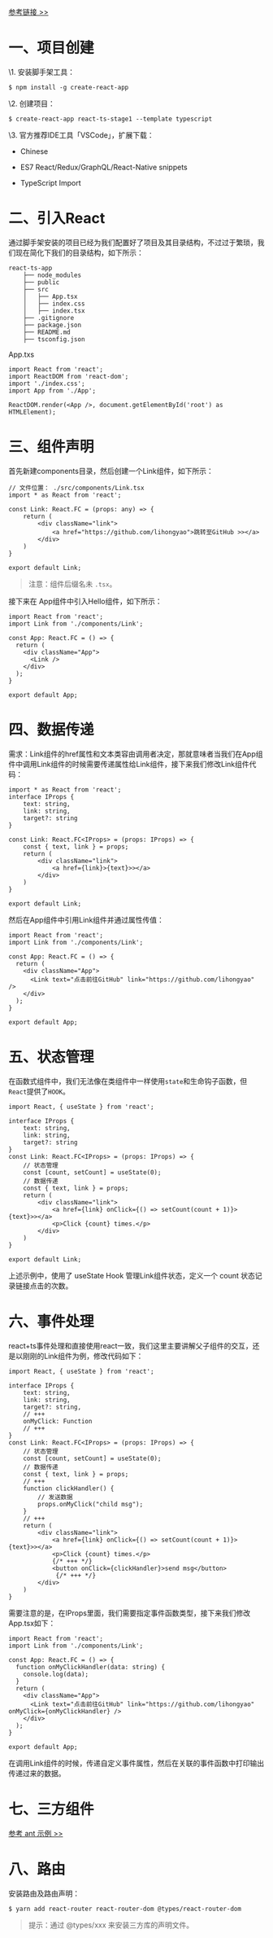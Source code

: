 [参考链接 >>](https://typescript.bootcss.com/tutorials/react.html)

# 一、项目创建

\1. 安装脚手架工具：

```shell
$ npm install -g create-react-app
```

\2. 创建项目：

```shell
$ create-react-app react-ts-stage1 --template typescript
```

\3. 官方推荐IDE工具「VSCode」，扩展下载：

- Chinese

- ES7 React/Redux/GraphQL/React-Native snippets
- TypeScript Import

# 二、引入React

通过脚手架安装的项目已经为我们配置好了项目及其目录结构，不过过于繁琐，我们现在简化下我们的目录结构，如下所示：

```
react-ts-app                     
    ├── node_modules                
    ├── public
    ├── src
    │   ├── App.tsx
    │   ├── index.css
    │   ├── index.tsx
    ├── .gitignore
    ├── package.json
    ├── README.md
    ├── tsconfig.json
```

App.txs

```react
import React from 'react';
import ReactDOM from 'react-dom';
import './index.css';
import App from './App';

ReactDOM.render(<App />, document.getElementById('root') as HTMLElement);
```

# 三、组件声明

首先新建components目录，然后创建一个Link组件，如下所示：

```react
// 文件位置： ./src/components/Link.tsx
import * as React from 'react';

const Link: React.FC = (props: any) => {
    return (
        <div className="link">
            <a href="https://github.com/lihongyao">跳转至GitHub >></a>
        </div>
    )
}

export default Link;
```

> 注意：组件后缀名未 `.tsx`。

接下来在 App组件中引入Hello组件，如下所示：

```react
import React from 'react';
import Link from './components/Link';

const App: React.FC = () => {
  return (
    <div className="App">
      <Link />
    </div>
  );
}

export default App;
```

# 四、数据传递

需求：Link组件的href属性和文本类容由调用者决定，那就意味者当我们在App组件中调用Link组件的时候需要传递属性给Link组件，接下来我们修改Link组件代码：

```react
import * as React from 'react';
interface IProps {
    text: string,
    link: string,
    target?: string
}

const Link: React.FC<IProps> = (props: IProps) => {
    const { text, link } = props;
    return (
        <div className="link">
            <a href={link}>{text}>></a>
        </div>
    )
}

export default Link;
```

然后在App组件中引用Link组件并通过属性传值：

```react
import React from 'react';
import Link from './components/Link';

const App: React.FC = () => {
  return (
    <div className="App">
      <Link text="点击前往GitHub" link="https://github.com/lihongyao" />
    </div>
  );
}

export default App;
```

# 五、状态管理

在函数式组件中，我们无法像在类组件中一样使用`state`和生命钩子函数，但`React`提供了`HOOK`。

```react
import React, { useState } from 'react';

interface IProps {
    text: string,
    link: string,
    target?: string
}
const Link: React.FC<IProps> = (props: IProps) => {
    // 状态管理
    const [count, setCount] = useState(0);
    // 数据传递
    const { text, link } = props;
    return (
        <div className="link">
            <a href={link} onClick={() => setCount(count + 1)}>{text}>></a>
            <p>Click {count} times.</p>
        </div>
    )
}

export default Link;

```

上述示例中，使用了 useState Hook 管理Link组件状态，定义一个 count 状态记录链接点击的次数。

# 六、事件处理

react+ts事件处理和直接使用react一致，我们这里主要讲解父子组件的交互，还是以刚刚的Link组件为例，修改代码如下：

```react
import React, { useState } from 'react';

interface IProps {
    text: string,
    link: string,
    target?: string,
    // +++
    onMyClick: Function
    // +++
}
const Link: React.FC<IProps> = (props: IProps) => {
    // 状态管理
    const [count, setCount] = useState(0);
    // 数据传递
    const { text, link } = props;
    // +++
    function clickHandler() {
        // 发送数据
        props.onMyClick("child msg");
    }
    // +++
    return (
        <div className="link">
            <a href={link} onClick={() => setCount(count + 1)}>{text}>></a>
            <p>Click {count} times.</p>
            {/* +++ */}
            <button onClick={clickHandler}>send msg</button>
             {/* +++ */}
        </div>
    )
}
```

需要注意的是，在IProps里面，我们需要指定事件函数类型，接下来我们修改App.tsx如下：

```react
import React from 'react';
import Link from './components/Link';

const App: React.FC = () => {
  function onMyClickHandler(data: string) {
    console.log(data);
  }
  return (
    <div className="App">
      <Link text="点击前往GitHub" link="https://github.com/lihongyao" onMyClick={onMyClickHandler} />
    </div>
  );
}

export default App;
```

在调用Link组件的时候，传递自定义事件属性，然后在关联的事件函数中打印输出传递过来的数据。

# 七、三方组件

[参考 ant 示例 >>](https://ant.design/docs/react/use-in-typescript-cn)

# 八、路由

安装路由及路由声明：

```shell
$ yarn add react-router react-router-dom @types/react-router-dom
```

> 提示：通过 @types/xxx 来安装三方库的声明文件。


















